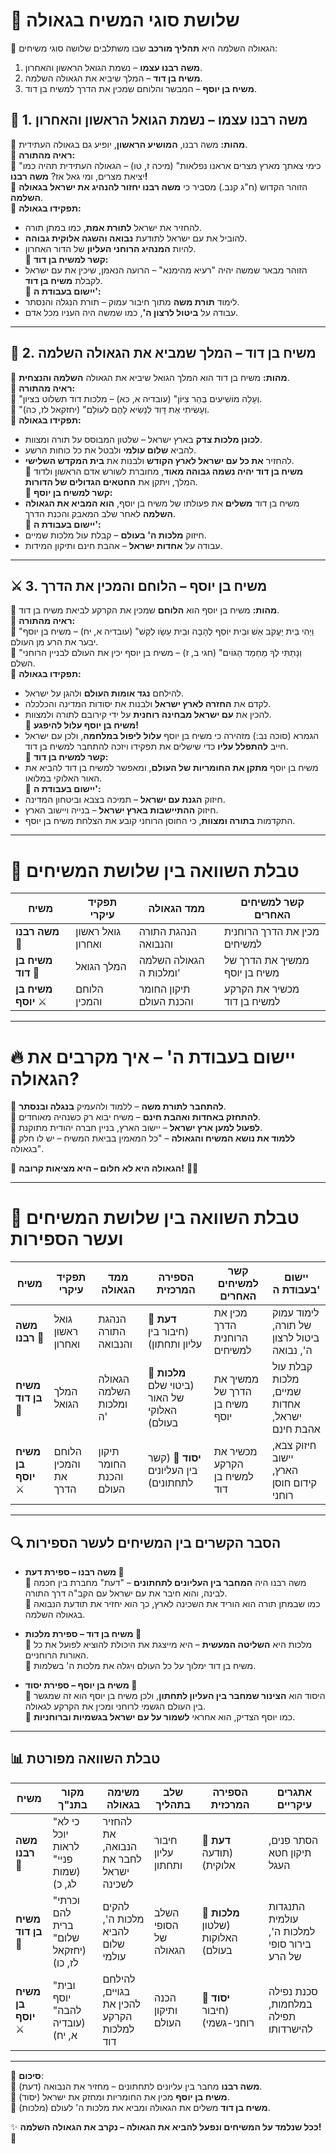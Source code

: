# **🔱 שלושת סוגי המשיח בגאולה**

🔹 הגאולה השלמה היא **תהליך מורכב** שבו משתלבים שלושה סוגי משיחים:

1. **משה רבנו עצמו** – נשמת הגואל הראשון והאחרון.
2. **משיח בן דוד** – המלך שיביא את הגאולה השלמה.
3. **משיח בן יוסף** – המבשר והלוחם שמכין את הדרך למשיח בן דוד.

## **👑 1. משה רבנו עצמו – נשמת הגואל הראשון והאחרון**

🔹 **מהות:** משה רבנו, **המושיע הראשון**, יופיע גם בגאולה העתידית.  
🔹 **ראיה מהתורה:**  
📖 "כימי צאתך מארץ מצרים אראנו נפלאות" (מיכה ז, טו) – הגאולה העתידית תהיה כמו יציאת מצרים, ומי גאל אז? **משה רבנו!**  
📖 הזוהר הקדוש (ח"ג קנב.) מסביר כי **משה רבנו יחזור להנהיג את ישראל בגאולה השלמה**.  
🔹 **תפקידו בגאולה:**

- להחזיר את ישראל **לתורת אמת**, כמו במתן תורה.
- להוביל את עם ישראל לתודעת **נבואה והשגה אלוקית גבוהה**.
- להיות **המנהיג הרוחני העליון** של הדור האחרון.  
    🔹 **קשר למשיח בן דוד:**
- הזוהר מבאר שמשה יהיה "רעיא מהימנא" – הרועה הנאמן, שיכין את עם ישראל לקבלת **משיח בן דוד**.  
    🔹 **יישום בעבודת ה':**
- לימוד **תורת משה** מתוך חיבור עמוק – תורת הנגלה והנסתר.
- עבודה על **ביטול לרצון ה'**, כמו שמשה היה העניו מכל אדם.

---

## **🦁 2. משיח בן דוד – המלך שמביא את הגאולה השלמה**

🔹 **מהות:** משיח בן דוד הוא המלך הגואל שיביא את הגאולה **השלמה והנצחית**.  
🔹 **ראיה מהתורה:**  
📖 "וְעָלָה מוֹשִׁיעִים בְּהַר צִיּוֹן" (עובדיה א, כא) – מלכות דוד תשלוט בציון.  
📖 "וְעָשִׂיתִי אֶת דָּוִד לְנָשִׂיא לָהֶם לְעוֹלָם" (יחזקאל לז, כה).  
🔹 **תפקידו בגאולה:**

- **לכונן מלכות צדק** בארץ ישראל – שלטון המבוסס על תורה ומצוות.
- להביא **שלום עולמי** ולבטל את כל כוחות הרשע.
- להחזיר **את כל עם ישראל לארץ הקודש** ולבנות את **בית המקדש השלישי**.  
    🔹 **משיח בן דוד יהיה נשמה גבוהה מאוד**, מחוברת לשורש אדם הראשון ולדוד המלך, ויתקן את **החטאים הגדולים של הדורות**.  
    🔹 **קשר למשיח בן יוסף:**
- משיח בן דוד **משלים** את פעולתו של משיח בן יוסף, **הוא המביא את הגאולה השלמה** לאחר שלב המאבק והכנת הדרך.  
    🔹 **יישום בעבודת ה':**
- חיזוק **מלכות ה' בעולם** – קבלת עול מלכות שמיים.
- עבודה על **אחדות ישראל** – אהבת חינם ותיקון המידות.

---

## **⚔ 3. משיח בן יוסף – הלוחם והמכין את הדרך**

🔹 **מהות:** משיח בן יוסף הוא **הלוחם** שמכין את הקרקע לביאת משיח בן דוד.  
🔹 **ראיה מהתורה:**  
📖 "וַיְהִי בֵּית יַעֲקֹב אֵשׁ וּבֵית יוֹסֵף לֶהָבָה וּבֵית עֵשָׂו לְקַשׁ" (עובדיה א, יח) – משיח בן יוסף יבער את הרע מן העולם.  
📖 "וְנָתַתִּי לְךָ מַחְמַד הַגּוֹיִם" (חגי ב, ז) – משיח בן יוסף יכין את העולם לבניין הרוחני השלם.  
🔹 **תפקידו בגאולה:**

- להילחם **נגד אומות העולם** ולהגן על ישראל.
- לקדם את **החזרה לארץ ישראל** ולבנות את יסודות המדינה והכלכלה.
- להכין את **עם ישראל מבחינה רוחנית** על ידי קירובם לתורה ולמצוות.  
    🔹 **משיח בן יוסף עלול להיפגע!**
- הגמרא (סוכה נב:) מזהירה כי משיח בן יוסף **עלול ליפול במלחמה**, ולכן עם ישראל חייב **להתפלל עליו** כדי שישלים את תפקידו ויזכה להתחבר למשיח בן דוד.  
    🔹 **קשר למשיח בן דוד:**
- משיח בן יוסף **מתקן את החומריות של העולם**, ומאפשר למשיח בן דוד להביא את האור האלוקי במלואו.  
    🔹 **יישום בעבודת ה':**
- חיזוק **הגנת עם ישראל** – תמיכה בצבא וביטחון המדינה.
- חיזוק **ההתיישבות בארץ ישראל** – בנייה ויישוב הארץ.
- התקדמות **בתורה ומצוות**, כי החוסן הרוחני קובע את הצלחת משיח בן יוסף.

---

# **🔄 טבלת השוואה בין שלושת המשיחים**

|**משיח**|**תפקיד עיקרי**|**ממד הגאולה**|**קשר למשיחים האחרים**|
|---|---|---|---|
|**משה רבנו** 👑|גואל ראשון ואחרון|הנהגת התורה והנבואה|מכין את הדרך הרוחנית למשיחים|
|**משיח בן דוד** 🦁|המלך הגואל|הגאולה השלמה ומלכות ה'|ממשיך את הדרך של משיח בן יוסף|
|**משיח בן יוסף** ⚔|הלוחם והמכין|תיקון החומר והכנת העולם|מכשיר את הקרקע למשיח בן דוד|

---

# **🔥 יישום בעבודת ה' – איך מקרבים את הגאולה?**

🔹 **להתחבר לתורת משה** – ללמוד ולהעמיק **בנגלה ובנסתר**.  
🔹 **להתחזק באחדות ואהבת חינם** – משיח יבוא רק כשנהיה מאוחדים.  
🔹 **לפעול למען ארץ ישראל** – יישוב הארץ, בניין חברה יהודית מתוקנת.  
🔹 **ללמוד את נושא המשיח והגאולה** – "כל המאמין בביאת המשיח – יש לו חלק בגאולה".

📢 **הגאולה היא לא חלום – היא מציאות קרובה!** 🚀✨

---

# **📜 טבלת השוואה בין שלושת המשיחים ועשר הספירות**

|**משיח**|**תפקיד עיקרי**|**ממד הגאולה**|**הספירה המרכזית**|**קשר למשיחים האחרים**|**יישום בעבודת ה'**|
|---|---|---|---|---|---|
|**משה רבנו** 👑|גואל ראשון ואחרון|הנהגת התורה והנבואה|**דעת** 🧠 (חיבור בין עליון ותחתון)|מכין את הדרך הרוחנית למשיחים|לימוד עמוק של תורה, ביטול לרצון ה', נבואה|
|**משיח בן דוד** 🦁|המלך הגואל|הגאולה השלמה ומלכות ה'|**מלכות** 👑 (ביטוי שלם של האור האלוקי בעולם)|ממשיך את הדרך של משיח בן יוסף|קבלת עול מלכות שמיים, אחדות ישראל, אהבת חינם|
|**משיח בן יוסף** ⚔|הלוחם והמכין את הדרך|תיקון החומר והכנת העולם|**יסוד** 🔗 (קשר בין העליונים לתחתונים)|מכשיר את הקרקע למשיח בן דוד|חיזוק צבא, יישוב הארץ, קידום חוסן רוחני|

---

## **🔍 הסבר הקשרים בין המשיחים לעשר הספירות**

- **משה רבנו – ספירת דעת 🧠**  
    🔹 משה רבנו היה **המחבר בין העליונים לתחתונים** – "דעת" מחברת בין חכמה לבינה, והוא חיבר את עם ישראל עם הקב"ה דרך התורה.  
    🔹 כמו שבמתן תורה הוא הוריד את השכינה לארץ, כך הוא יחזיר את תודעת הנבואה בגאולה השלמה.
    
- **משיח בן דוד – ספירת מלכות 👑**  
    🔹 מלכות היא **השליטה המעשית** – היא מייצגת את היכולת להוציא לפועל את כל האורות הרוחניים.  
    🔹 משיח בן דוד ימלוך על כל העולם ויגלה את מלכות ה' בשלמות.
    
- **משיח בן יוסף – ספירת יסוד 🔗**  
    🔹 היסוד הוא **הצינור שמחבר בין העליון לתחתון**, ולכן משיח בן יוסף הוא זה שמגשר בין העולם הגשמי לרוחני ומכין את הקרקע לגאולה.  
    🔹 כמו יוסף הצדיק, הוא אחראי **לשמור על עם ישראל בגשמיות וברוחניות**.
    

---

## **📊 טבלת השוואה מפורטת**

|**משיח**|**מקור בתנ"ך**|**משימה בגאולה**|**שלב בתהליך**|**הספירה המרכזית**|**אתגרים עיקריים**|
|---|---|---|---|---|---|
|**משה רבנו** 👑|"כי לא יוכל לראות פניי" (שמות לג, כ)|להחזיר את הנבואה, לחבר את ישראל לשכינה|חיבור עליון ותחתון|**דעת** 🧠 (תודעה אלוקית)|הסתר פנים, תיקון חטא העגל|
|**משיח בן דוד** 🦁|"וכרתי להם ברית שלום" (יחזקאל לז, כו)|להקים מלכות ה', להביא שלום עולמי|השלב הסופי של הגאולה|**מלכות** 👑 (שלטון האלוקות בעולם)|התנגדות עולמית למלכות ה', בירור סופי של הרע|
|**משיח בן יוסף** ⚔|"ובית יוסף להבה" (עובדיה א, יח)|להילחם בגויים, להכין את הקרקע למלכות דוד|הכנה ותיקון העולם|**יסוד** 🔗 (חיבור רוחני-גשמי)|סכנת נפילה במלחמות, תפילה להישרדותו|

---

📢 **סיכום**:  
🔹 **משה רבנו** מחבר בין עליונים לתחתונים – מחזיר את הנבואה (דעת).  
🔹 **משיח בן יוסף** מכין את החומריות ומחזק את ישראל (יסוד).  
🔹 **משיח בן דוד** משלים את הגאולה ומביא את מלכות ה' לעולם (מלכות).

✨ **ככל שנלמד על המשיחים ונפעל להביא את הגאולה – נקרב את הגאולה השלמה!** 🚀